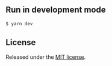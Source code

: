 ## Run in development mode

```sh
$ yarn dev
```

## License

Released under the [MIT license](LICENSE.md).
